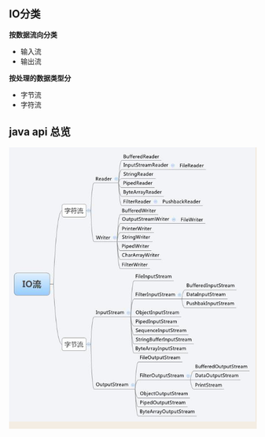 ## IO分类

**按数据流向分类** 

- 输入流
- 输出流

**按处理的数据类型分** 
- 字节流
- 字符流

## java api 总览
![](image/1概述.md-2019-07-31-16-59-05.png)